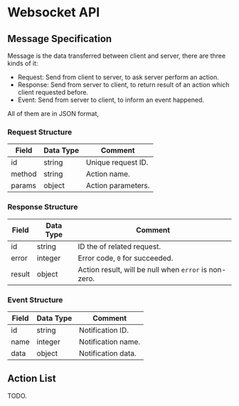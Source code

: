 # Websocket API

## Message Specification

Message is the data transferred between client and server, there are three kinds of it:

* Request: Send from client to server, to ask server perform an action.
* Response: Send from server to client, to return result of an action which client requested before.
* Event: Send from server to client, to inform an event happened.

All of them are in JSON format, 

### Request Structure

| Field  | Data Type | Comment |
|--------|-----------|---------|
| id     | string    | Unique request ID. |
| method | string    | Action name. |
| params | object    | Action parameters. |

### Response Structure

| Field  | Data Type | Comment |
|--------|-----------|---------|
| id     | string    | ID the of related request. |
| error  | integer   | Error code, `0` for succeeded. |
| result | object    | Action result, will be null when `error` is non-zero. |

### Event Structure

| Field | Data Type | Comment |
|-------|-----------|---------|
| id    | string    | Notification ID. |
| name  | integer   | Notification name. |
| data  | object    | Notification data. |

## Action List

TODO.
